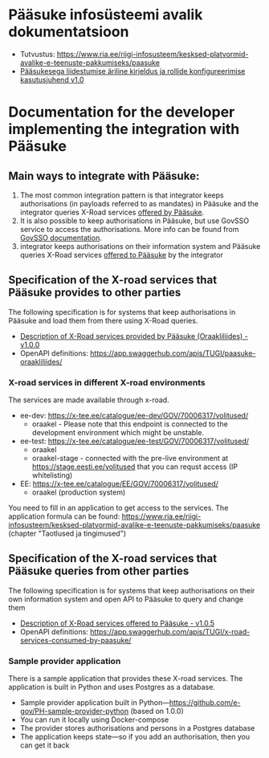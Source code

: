 # Pääsuke infosüsteemi avalik dokumentatsioon

* Tutvustus: https://www.ria.ee/riigi-infosusteem/kesksed-platvormid-avalike-e-teenuste-pakkumiseks/paasuke
* [Pääsukesega liidestumise äriline kirjeldus ja rollide konfigureerimise kasutusjuhend v1.0](https://e-gov.github.io/PH-Doku/files/rollide_konfigureerimine_v011.pdf)

# Documentation for the developer implementing the integration with Pääsuke

## Main ways to integrate with Pääsuke:
1) The most common integration pattern is that integrator keeps authorisations (in payloads referred to as mandates) in Pääsuke and the integrator queries X-Road services [offered by Pääsuke](#specification-of-the-x-road-services-that-pääsuke-provides-to-other-parties).
2) It is also possible to keep authorisations in Pääsuke, but use GovSSO service to access the authorisations. More info can be found from [GovSSO documentation](https://e-gov.github.io/GOVSSO/Representee).
3) integrator keeps authorisations on their information system and Pääsuke queries X-Road services [offered to Pääsuke](#specification-of-the-x-road-services-that-pääsuke-queries-from-other-parties) by the integrator

## Specification of the X-road services that Pääsuke provides to other parties

The following specification is for systems that keep authorisations in Pääsuke and load them from there using X-Road queries.

* [Description of X-Road services provided by Pääsuke (Oraakliliides) - v1.0.0](https://e-gov.github.io/PH-Doku/files/x-road_services_provided_by_paasuke.v1.0.0.pdf)
* OpenAPI definitions: https://app.swaggerhub.com/apis/TUGI/paasuke-oraakliliides/

### X-road services in different X-road environments

The services are made available through x-road.

* ee-dev: https://x-tee.ee/catalogue/ee-dev/GOV/70006317/volitused/
  * oraakel - Please note that this endpoint is connected to the development environment which might be unstable.
* ee-test: https://x-tee.ee/catalogue/ee-test/GOV/70006317/volitused/
  * oraakel
  * oraakel-stage - connected with the pre-live environment at https://stage.eesti.ee/volitused that you can requst access (IP whitelisting)
* EE: https://x-tee.ee/catalogue/EE/GOV/70006317/volitused/
  * oraakel (production system)

You need to fill in an application to get access to the services.
The application formula can be found:
https://www.ria.ee/riigi-infosusteem/kesksed-platvormid-avalike-e-teenuste-pakkumiseks/paasuke
(chapter "Taotlused ja tingimused")


## Specification of the X-road services that Pääsuke queries from other parties

The following specification is for systems that keep authorisations on their own information system and open API to Pääsuke to query and change them

* [Description of X-Road services offered to Pääsuke - v1.0.5](https://e-gov.github.io/PH-Doku/files/xroad-services-offered-to-paasuke-v1.0.5.pdf)
* OpenAPI definitions: https://app.swaggerhub.com/apis/TUGI/x-road-services-consumed-by-paasuke/

### Sample provider application 

There is a sample application that provides these X-road services. The application is built in Python and uses Postgres as a database.

* Sample provider application built in Python—https://github.com/e-gov/PH-sample-provider-python (based on 1.0.0)
* You can run it locally using Docker-compose
* The provider stores authorisations and persons in a Postgres database
* The application keeps state—so if you add an authorisation, then you can get it back





